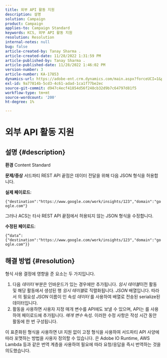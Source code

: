 ```yaml
---
title: 외부 API 활동 지원
description: 설명
solution: Campaign
product: Campaign
applies-to: Campaign Standard
keywords: KCS, 외부 API 활동 지원
resolution: Resolution
internal-notes: null
bug: false
article-created-by: Tanay Sharma .
article-created-date: 11/28/2022 1:31:59 PM
article-published-by: Tanay Sharma .
article-published-date: 11/28/2022 1:46:02 PM
version-number: 3
article-number: KA-17853
dynamics-url: https://adobe-ent.crm.dynamics.com/main.aspx?forceUCI=1&pagetype=entityrecord&etn=knowledgearticle&id=ad079903-216f-ed11-9562-6045bd006239
exl-id: 9a77814b-5cd3-4c61-adad-1ca1f77be2ec
source-git-commit: d947c4ecf41854d56f248cb32d9b7c64797d81f5
workflow-type: tm+mt
source-wordcount: '200'
ht-degree: 1%

---
```


# 외부 API 활동 지원

## 설명 {#description}

<b>환경</b>
Content Standard


<b>문제/증상</b>
서드파티 REST API 끝점은 데이터 전달을 위해 다음 JSON 형식을 허용합니다.

<b>실제 페이로드</b>:

`{"destination":"https://www.google.com/work/insights/123","domain":"google.com"}`



그러나 ACS는 타사 REST API 끝점에서 허용되지 않는 JSON 형식을 수정합니다.

<b>수정된 페이로드</b>:

`{“data”:{"destination":"https://www.google.com/work/insights/123","domain":"google.com"}}`




## 해결 방법 {#resolution}




형식 사용 결정에 영향을 준 요소는 두 가지입니다.

1. 다음 *데이터* 부분은 인바운드가 있는 경우에만 추가됩니다. *임시 테이블*&#x200B;이전 활동 및 해당 활동에서 생성된 행 *임시 테이블*&#x200B;로 직렬화됩니다. *JSON* 배열입니다. 따라서 의 필요성 *JSON* 이름이 인 속성 *데이터* 를 사용하여 배열로 전송된 serialize된 데이터입니다.
2. 활동을 사용하면 사용자 지정 매개 변수를 API에도 보낼 수 있으며, API는 를 사용하여 페이로드에 추가됩니다. *매개 변수* 속성. 이러한 수정 사항은 작성 시간 동안 활동에 한 번 구성됩니다.




이 표준화된 형식을 사용하면 UI 지원 없이 고정 형식을 사용하여 서드파티 API 사양에 따라 포맷하는 방법을 사용자 정의할 수 있습니다. 은 Adobe IO Runtime, AWS Lambda 등과 같은 번역 계층을 사용하여 필요에 따라 요청/응답을 즉시 번역하는 것을 의도했습니다.
